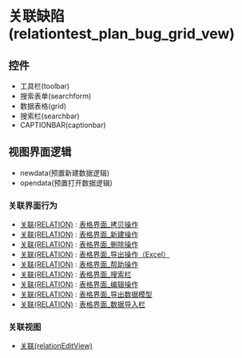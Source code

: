 # 关联缺陷(relationtest_plan_bug_grid_vew)  <!-- {docsify-ignore-all} -->




<el-skeleton style="width:60%">
	<template #template>
		<div style="padding-bottom: 5px;">
			<div style="height:40px;display: flex;align-items: center;justify-content: space-between;">
				<el-tooltip content="页面标题">
					<el-skeleton-item variant="text" style="height:40px;"></el-skeleton-item>
				</el-tooltip>
				<el-tooltip content="搜索栏">
				    <el-skeleton-item variant="text" style="margin-left: 10px;height:40px;width:300px;"></el-skeleton-item>
				</el-tooltip>
				<el-skeleton style="width:250px;">
					<template #template>
						<el-tooltip content="工具栏">
							<div style="display: flex;align-items: center;justify-content:end">
								<el-skeleton-item variant="text" style="margin-left: 10px;height:40px;width:80px"></el-skeleton-item>
								<el-skeleton-item variant="text" style="margin-left: 10px;height:40px;width:80px"></el-skeleton-item>
								<el-skeleton-item variant="text" style="margin-left: 10px;height:40px;width:80px"></el-skeleton-item>
							</div>
						</el-tooltip>
					</template>
				</el-skeleton>
			</div>
		</div>
		<el-tooltip content="数据表格">
			<el-skeleton-item variant="p" style="height:300px"></el-skeleton-item>
		</el-tooltip>
	</template>
</el-skeleton>


## 控件
  * 工具栏(toolbar)
  * 搜索表单(searchform)
  * 数据表格(grid)
  * 搜索栏(searchbar)
  * CAPTIONBAR(captionbar)

## 视图界面逻辑
  * newdata(预置新建数据逻辑)
  * opendata(预置打开数据逻辑)


### 关联界面行为
  * [关联(RELATION)](module/Base/Relation) : [表格界面_拷贝操作](module/Base/Relation#界面行为)
  * [关联(RELATION)](module/Base/Relation) : [表格界面_新建操作](module/Base/Relation#界面行为)
  * [关联(RELATION)](module/Base/Relation) : [表格界面_删除操作](module/Base/Relation#界面行为)
  * [关联(RELATION)](module/Base/Relation) : [表格界面_导出操作（Excel）](module/Base/Relation#界面行为)
  * [关联(RELATION)](module/Base/Relation) : [表格界面_帮助操作](module/Base/Relation#界面行为)
  * [关联(RELATION)](module/Base/Relation) : [表格界面_搜索栏](module/Base/Relation#界面行为)
  * [关联(RELATION)](module/Base/Relation) : [表格界面_编辑操作](module/Base/Relation#界面行为)
  * [关联(RELATION)](module/Base/Relation) : [表格界面_导出数据模型](module/Base/Relation#界面行为)
  * [关联(RELATION)](module/Base/Relation) : [表格界面_数据导入栏](module/Base/Relation#界面行为)

### 关联视图
  * [关联(relationEditView)](app/view/relationEditView)

<script>
 const { createApp } = Vue
  createApp({
    data() {
      return {
        message: '!'
      }
    }
  }).use(ElementPlus).mount('#app')
</script>